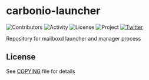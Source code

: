 # carbonio-launcher

![Contributors](https://img.shields.io/github/contributors/zextras/carbonio-launcher "Contributors")
![Activity](https://img.shields.io/github/commit-activity/m/zextras/carbonio-launcher "Activity") ![License](https://img.shields.io/badge/license-AGPL%203-green
"License")
![Project](https://img.shields.io/badge/project-carbonio-informational
"Project")
[![Twitter](https://img.shields.io/twitter/url/https/twitter.com/zextras.svg?style=social&label=Follow%20%40zextras)](https://twitter.com/zextras)

Repository for mailboxd launcher and manager process

## License

See [COPYING](COPYING) file for details
